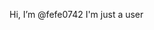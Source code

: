 Hi, I’m @fefe0742
I'm just a user


<!---
fefe0742/fefe0742 is a ✨ special ✨ repository because its `README.md` (this file) appears on your GitHub profile.
You can click the Preview link to take a look at your changes.
--->
